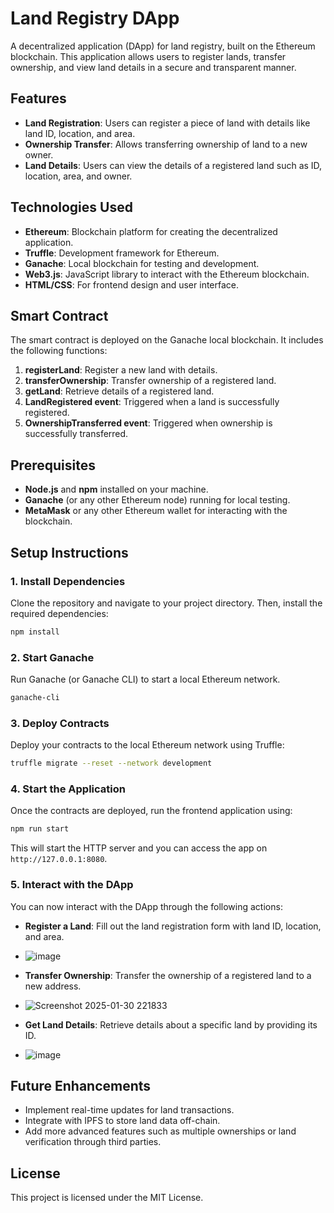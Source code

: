 # Land Registry DApp

A decentralized application (DApp) for land registry, built on the Ethereum blockchain. This application allows users to register lands, transfer ownership, and view land details in a secure and transparent manner.

## Features
- **Land Registration**: Users can register a piece of land with details like land ID, location, and area.
- **Ownership Transfer**: Allows transferring ownership of land to a new owner.
- **Land Details**: Users can view the details of a registered land such as ID, location, area, and owner.

## Technologies Used
- **Ethereum**: Blockchain platform for creating the decentralized application.
- **Truffle**: Development framework for Ethereum.
- **Ganache**: Local blockchain for testing and development.
- **Web3.js**: JavaScript library to interact with the Ethereum blockchain.
- **HTML/CSS**: For frontend design and user interface.

## Smart Contract
The smart contract is deployed on the Ganache local blockchain. It includes the following functions:
1. **registerLand**: Register a new land with details.
2. **transferOwnership**: Transfer ownership of a registered land.
3. **getLand**: Retrieve details of a registered land.
4. **LandRegistered event**: Triggered when a land is successfully registered.
5. **OwnershipTransferred event**: Triggered when ownership is successfully transferred.

## Prerequisites
- **Node.js** and **npm** installed on your machine.
- **Ganache** (or any other Ethereum node) running for local testing.
- **MetaMask** or any other Ethereum wallet for interacting with the blockchain.

## Setup Instructions

### 1. Install Dependencies
Clone the repository and navigate to your project directory. Then, install the required dependencies:

```bash
npm install
```

### 2. Start Ganache
Run Ganache (or Ganache CLI) to start a local Ethereum network.

```bash
ganache-cli
```

### 3. Deploy Contracts
Deploy your contracts to the local Ethereum network using Truffle:

```bash
truffle migrate --reset --network development
```

### 4. Start the Application
Once the contracts are deployed, run the frontend application using:

```bash
npm run start
```

This will start the HTTP server and you can access the app on `http://127.0.0.1:8080`.

### 5. Interact with the DApp
You can now interact with the DApp through the following actions:
- **Register a Land**: Fill out the land registration form with land ID, location, and area.
- ![image](https://github.com/user-attachments/assets/31e0a85d-4854-49f1-9128-38d38b2c63a6)


- **Transfer Ownership**: Transfer the ownership of a registered land to a new address.
- ![Screenshot 2025-01-30 221833](https://github.com/user-attachments/assets/c25309da-4b63-4e78-acbd-1a67c21153a3)

- **Get Land Details**: Retrieve details about a specific land by providing its ID.
- ![image](https://github.com/user-attachments/assets/facd83c3-3751-43d8-b22d-84429dc18185)


## Future Enhancements
- Implement real-time updates for land transactions.
- Integrate with IPFS to store land data off-chain.
- Add more advanced features such as multiple ownerships or land verification through third parties.

## License
This project is licensed under the MIT License.

